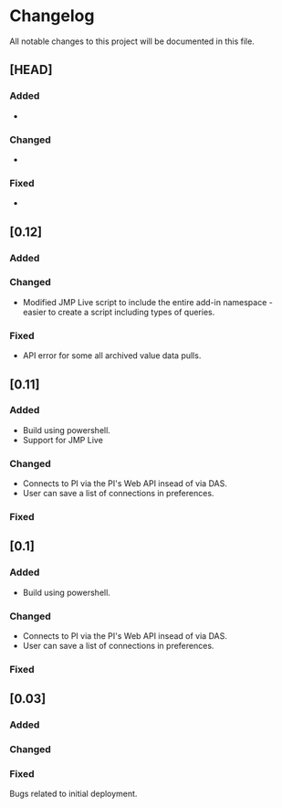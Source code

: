 # Changelog

All notable changes to this project will be documented in this file.

## [HEAD]

### Added
-

### Changed
- 

### Fixed
- 

## [0.12]

### Added

### Changed
- Modified JMP Live script to include the entire add-in namespace - easier to create a script including types of queries.

### Fixed
- API error for some all archived value data pulls.

## [0.11]

### Added
- Build using powershell.
- Support for JMP Live

### Changed
- Connects to PI via the PI's Web API insead of via DAS.
- User can save a list of connections in preferences.

### Fixed

## [0.1]

### Added
- Build using powershell.

### Changed
- Connects to PI via the PI's Web API insead of via DAS.
- User can save a list of connections in preferences.

### Fixed

## [0.03]

### Added

### Changed

### Fixed

Bugs related to initial deployment.
